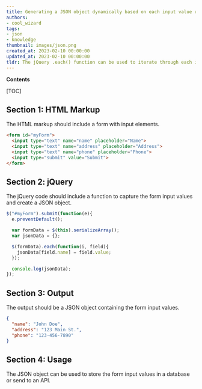 ```yaml
---
title: Generating a JSON object dynamically based on each input value using jquery
authors:
- cool_wizard
tags:
- json
- knowledge
thumbnail: images/json.png
created_at: 2023-02-10 00:00:00
updated_at: 2023-02-10 00:00:00
tldr: The jQuery .each() function can be used to iterate through each input value and dynamically build a JSON object.
---
```


**Contents**

[TOC]

## Section 1: HTML Markup

The HTML markup should include a form with input elements.

```html
<form id="myForm">
  <input type="text" name="name" placeholder="Name">
  <input type="text" name="address" placeholder="Address">
  <input type="text" name="phone" placeholder="Phone">
  <input type="submit" value="Submit">
</form>
```

## Section 2: jQuery

The jQuery code should include a function to capture the form input values and create a JSON object.

```javascript
$("#myForm").submit(function(e){
  e.preventDefault();

  var formData = $(this).serializeArray();
  var jsonData = {};

  $(formData).each(function(i, field){
    jsonData[field.name] = field.value;
  });

  console.log(jsonData);
});
```

## Section 3: Output

The output should be a JSON object containing the form input values.

```json
{
  "name": "John Doe",
  "address": "123 Main St.",
  "phone": "123-456-7890"
}
```

## Section 4: Usage

The JSON object can be used to store the form input values in a database or send to an API.
